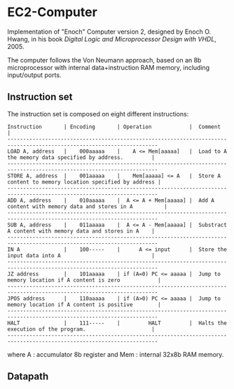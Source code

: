 # EC2-Computer

Implementation of "Enoch" Computer version 2, designed by Enoch O. Hwang, in his book _Digital Logic and Microprocessor Design with VHDL_, 2005.

The computer follows the Von Neumann approach, based on an 8b microprocessor with internal data+instruction RAM memory, including input/output ports.

## Instruction set

The instruction set is composed on eight different instructions:

    Instruction       | Encoding       | Operation            |  Comment                                                 |
    ----------------------------------------------------------------------------------------------------------------------
    LOAD A, address   |    000aaaaa    |    A <= Mem[aaaaa]   |  Load to A the memory data specified by address.         |
    ----------------------------------------------------------------------------------------------------------------------
    STORE A, address  |    001aaaaa    |    Mem[aaaaa] <= A   |  Store A content to memory location specified by address |
    ----------------------------------------------------------------------------------------------------------------------
    ADD A, address    |    010aaaaa    |  A <= A + Mem[aaaaa] |  Add A content with memory data and stores in A          |
    ----------------------------------------------------------------------------------------------------------------------
    SUB A, address    |    011aaaaa    |  A <= A - Mem[aaaaa] |  Substract A content with memory data and stores in A    |
    ----------------------------------------------------------------------------------------------------------------------
    IN A              |    100-----    |      A <= input      |  Store the input data into A                             |
    ----------------------------------------------------------------------------------------------------------------------
    JZ address        |    101aaaaa    | if (A=0) PC <= aaaaa |  Jump to memory location if A content is zero            |
    ----------------------------------------------------------------------------------------------------------------------
    JPOS address      |    110aaaaa    | if (A>0) PC <= aaaaa |  Jump to memory location if A content is positive        |
    ----------------------------------------------------------------------------------------------------------------------
    HALT              |    111-----    |         HALT         |  Halts the execution of the program.                     |
    ----------------------------------------------------------------------------------------------------------------------
 
 where A : accumulator 8b register and Mem : internal 32x8b RAM memory.
 
 ## Datapath
 
 
 
